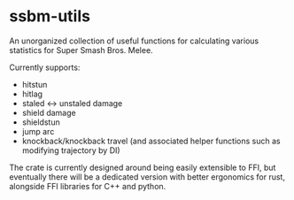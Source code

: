 # ssbm-utils

An unorganized collection of useful functions for calculating various statistics for Super Smash Bros. Melee.

Currently supports:

* hitstun
* hitlag
* staled <-> unstaled damage
* shield damage
* shieldstun
* jump arc
* knockback/knockback travel (and associated helper functions such as modifying trajectory by DI)

The crate is currently designed around being easily extensible to FFI, but eventually there will be a dedicated version with better ergonomics for rust, alongside FFI libraries for C++ and python.
